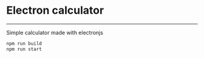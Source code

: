 # Electron calculator
---

Simple calculator made with electronjs

```bash
npm run build
npm run start
```